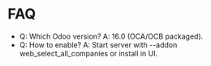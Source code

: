 # FAQ

- Q: Which Odoo version? A: 16.0 (OCA/OCB packaged).
- Q: How to enable? A: Start server with --addon web_select_all_companies or install in UI.
